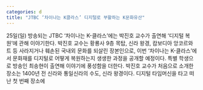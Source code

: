 ```yaml
---
categories: d
title: "JTBC ‘차이나는 K클라스’ 디지털로 부활하는 K문화유산"
---
```

25일(일) 방송되는 JTBC ‘차이나는 K-클라스’에는 박진호 교수가 출연해 ‘디지털 복원’에 관해 이야기한다. 박진호 교수는 황룡사 9층 목탑, 신라 왕경, 캄보디아 앙코르와트 등 사라지거나 훼손된 국내외 문화를 되살린 장본인으로, 이번 ‘차이나는 K-클라스’에서 문화재를 디지털로 어떻게 복원하는지 생생한 과정을 공개할 예정이다. 특별 학생으로 방송인 최송현이 출연해 이야기에 풍성함을 더한다. 박진호 교수가 처음으로 소개한 장소는 1400년 전 신라와 통일신라의 수도, 신라 왕경이다. 디지털 타임머신을 타고 떠난 첫 번째 장소에